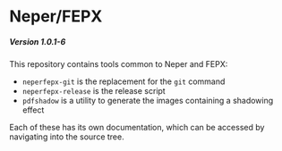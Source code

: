 # Neper/FEPX

##### Version 1.0.1-6

This repository contains tools common to Neper and FEPX:

- `neperfepx-git` is the replacement for the `git` command
- `neperfepx-release` is the release script
- `pdfshadow` is a utility to generate the images containing a shadowing effect

Each of these has its own documentation, which can be accessed by navigating into the source tree.
